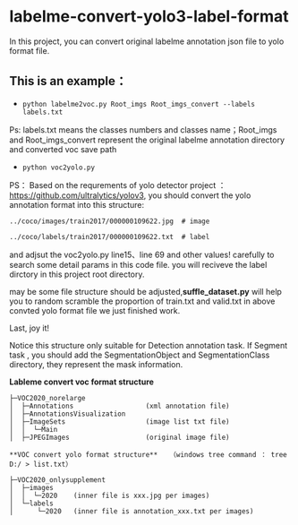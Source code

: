 # labelme-convert-yolo3-label-format
In this project, you can convert original labelme annotation json file to yolo format file.


## This is an example：

- ```python labelme2voc.py Root_imgs Root_imgs_convert --labels labels.txt```

Ps: labels.txt means the classes numbers and classes name；Root_imgs and Root_imgs_convert represent the original labelme annotation directory and converted voc save path

- ```python voc2yolo.py```

PS： Based on the requrements of yolo detector project ：https://github.com/ultralytics/yolov3, you should convert the yolo annotation format into this structure:

```
../coco/images/train2017/000000109622.jpg  # image

../coco/labels/train2017/000000109622.txt  # label
```

and adjsut the voc2yolo.py line15、line 69  and other values! carefully to search some detail params in this code file. you will reciveve the label dirctory in this project root directory.

may be some file structure should be adjusted,**suffle_dataset.py** will help you to random scramble the proportion of train.txt and valid.txt in above convted yolo format file we just finished work.

Last, joy it!

Notice this structure only suitable for Detection annotation task. If Segment task , you should add the SegmentationObject and SegmentationClass directory, they represent the mask information.

**Lableme convert voc format structure** 
```
├─VOC2020_norelarge
│  ├─Annotations                  (xml annotation file)
│  ├─AnnotationsVisualization    
│  ├─ImageSets                    (image list txt file)
│  │  └─Main
│  ├─JPEGImages                   (original image file)
```
```
**VOC convert yolo format structure**   （windows tree command ： tree D:/ > list.txt）

├─VOC2020_onlysupplement
│  ├─images
│  │  └─2020    (inner file is xxx.jpg per images)
│  └─labels
│      └─2020   (inner file is annotation_xxx.txt per images)
```
